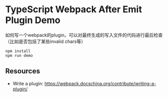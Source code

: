 TypeScript Webpack After Emit Plugin Demo
==========================================

如何写一个webpack的plugin，可以对最终生成的写入文件的代码进行最后检查
（比如是否包括了某些invalid chars等）

```
npm install
npm run demo
```

Resources
---------

- Write a plugin: <https://webpack.docschina.org/contribute/writing-a-plugin/>
